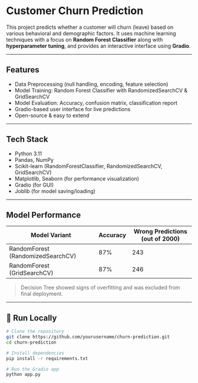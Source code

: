 #  Customer Churn Prediction

This project predicts whether a customer will churn (leave) based on various behavioral and demographic factors. It uses machine learning techniques with a focus on **Random Forest Classifier** along with **hyperparameter tuning**, and provides an interactive interface using **Gradio**.


---

##  Features

-  Data Preprocessing (null handling, encoding, feature selection)
-  Model Training: Random Forest Classifier with RandomizedSearchCV & GridSearchCV
-  Model Evaluation: Accuracy, confusion matrix, classification report
-  Gradio-based user interface for live predictions
-  Open-source & easy to extend

---

##  Tech Stack

- Python 3.11
- Pandas, NumPy
- Scikit-learn (RandomForestClassifier, RandomizedSearchCV, GridSearchCV)
- Matplotlib, Seaborn (for performance visualization)
- Gradio (for GUI)
- Joblib (for model saving/loading)

---

##  Model Performance

| Model Variant        | Accuracy | Wrong Predictions (out of 2000) |
|----------------------|----------|-------------------------------|
| RandomForest (RandomizedSearchCV) | 87%      | 243                          |
| RandomForest (GridSearchCV)       | 87%      | 246                          |

> Decision Tree showed signs of overfitting and was excluded from final deployment.

---

## 🚀 Run Locally

```bash
# Clone the repository
git clone https://github.com/yourusername/churn-prediction.git
cd churn-prediction

# Install dependencies
pip install -r requirements.txt

# Run the Gradio app
python app.py
